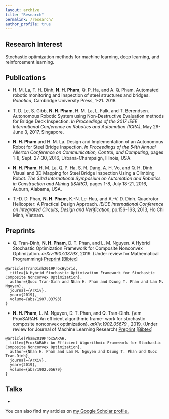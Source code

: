 ```yaml
---
layout: archive
title: "Research"
permalink: /research/
author_profile: true
---
```


## Research Interest

Stochastic optimization methods for machine learning, deep learning, and reinforcement learning.

## Publications

- H. M. La, T. H. Dinh, **N. H. Pham**, Q. P. Ha, and A. Q. Pham. Automated robotic monitoring and inspection of steel structures and bridges. *Robotica*, Cambridge University Press, 1-21. 2018.

- T. D. Le, S. Gibb, **N. H. Pham**, H. M. La, L. Falk, and T.  Berendsen. Autonomous Robotic System using Non-Destructive Evaluation methods for Bridge Deck Inspection. *In Proceedings of the 2017 IEEE International Conference on Robotics and Automation (ICRA)*, May 29-June 3, 2017, Singapore.

- **N. H. Pham** and H. M. La. Design and Implementation of an Autonomous Robot for Steel Bridge Inspection. *In Proceedings of the 54th Annual Allerton Conference on Communication, Control, and Computing*, pages 1-8, Sept. 27-30, 2016, Urbana-Champaign, Illinois, USA.

- **N. H. Pham**, H. M. La, Q. P. Ha, S. N. Dang, A. H. Vo, and Q. H. Dinh. Visual and 3D Mapping for Steel Bridge Inspection Using a Climbing Robot. *The 33rd International Symposium on Automation and Robotics in Construction and Mining (ISARC)*, pages 1-8, July 18-21, 2016, Auburn, Alabama, USA.

- T.-D. D. Phan, **N. H. Pham**, K.-N. Le-Huu, and A.-V. D. Dinh. Quadrotor Helicopter: A Practical Design Approach. *IEICE International Conference on Integrated Circuits, Design and Verification*, pp.156-163, 2013, Ho Chi Minh, Vietnam.

## Preprints

- Q. Tran-Dinh, **N. H. Pham**, D. T. Phan, and L. M. Nguyen. A Hybrid Stochastic Optimization Framework for Composite Nonconvex Optimization. *arXiv:1907.03793*, 2019. (Under review for Mathematical Programming) [Preprint](https://arxiv.org/pdf/1907.03793) <a href="javascript:showhide('papercite_8_block')"> [Bibtex] </a>
    <div id="papercite_8_block" style="display:none;">
<pre><code class="tex bibtex">@article{TranDinh2019ProxHybrid,
  title={A Hybrid Stochastic Optimization Framework for Stochastic Composite Nonconvex Optimization},
  author={Quoc Tran-Dinh and Nhan H. Pham and Dzung T. Phan and Lam M. Nguyen},
  journal={ArXiv},
  year={2019},
  volume={abs/1907.03793}
}
</code></pre>
</div>

- **N. H. Pham**, L. M. Nguyen, D. T. Phan, and Q. Tran-Dinh. {\em ProxSARAH: An efficient algorithmic frame- work for stochastic composite nonconvex optimization}. *arXiv:1902.05679* , 2019. (Under review for Journal of Machine Learning Research) [Preprint](https://arxiv.org/pdf/1902.05679) <a href="javascript:showhide('papercite_8_block')"> [Bibtex] </a>
    <div id="papercite_8_block" style="display:none;">
<pre><code class="tex bibtex">@article{Pham2019ProxSARAH,
  title={ProxSARAH: An Efficient Algorithmic Framework for Stochastic Composite Nonconvex Optimization},
  author={Nhan H. Pham and Lam M. Nguyen and Dzung T. Phan and Quoc Tran-Dinh},
  journal={ArXiv},
  year={2019},
  volume={abs/1902.05679}
}
</code></pre>
</div>

## Talks

- 

You can also find my articles on <u><a href="{{author.googlescholar}}">my Google Scholar profile</a>.</u>
